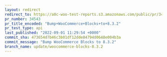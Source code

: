 ```yaml
---
layout: redirect
redirect_to: https://a8c-woo-test-reports.s3.amazonaws.com/public/pr/34543/api/index.html
pr_number: 34543
pr_title_encoded: "Bump+WooCommerce+Blocks+to+8.3.2"
pr_test_type: api
last_published: "2022-09-01 11:29:54 +0000"
commit_sha: 473654d7b46c3b01df12dde84794d0648e004b3a
commit_message: "Bump WooCommerce Blocks to 8.3.2"
branch_name: update/woocommerce-blocks-8.3.2
---
```

